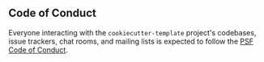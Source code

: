## Code of Conduct

Everyone interacting with the `cookiecutter-template` project's codebases,
issue trackers, chat rooms, and mailing lists is expected to follow the
[PSF Code of Conduct](https://www.python.org/psf/codeofconduct/).

